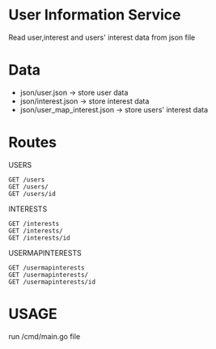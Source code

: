 # User Information Service
Read user,interest and users' interest data from json file

# Data
 - json/user.json               -> store user data
 - json/interest.json           -> store interest data
 - json/user_map_interest.json  -> store users' interest data

# Routes
USERS
```
GET /users
GET /users/
GET /users/id
```
INTERESTS
```
GET /interests
GET /interests/
GET /interests/id
```
USERMAPINTERESTS
```
GET /usermapinterests
GET /usermapinterests/
GET /usermapinterests/id
```
# USAGE
run /cmd/main.go file

